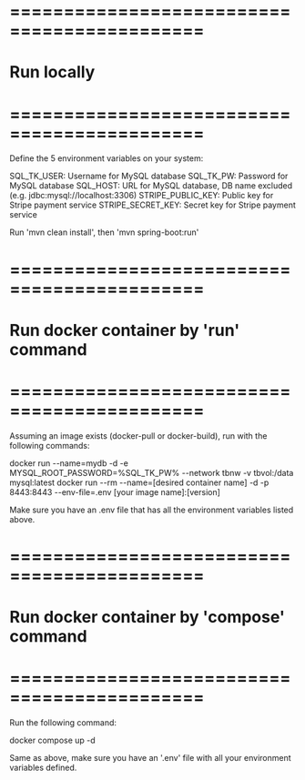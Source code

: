 # ============================================
# Run locally
# ============================================

Define the 5 environment variables on your system:

SQL_TK_USER:        Username for MySQL database
SQL_TK_PW:          Password for MySQL database
SQL_HOST:           URL for MySQL database, DB name excluded (e.g. jdbc:mysql://localhost:3306)
STRIPE_PUBLIC_KEY:  Public key for Stripe payment service
STRIPE_SECRET_KEY:  Secret key for Stripe payment service

Run 'mvn clean install', then 'mvn spring-boot:run'

# ============================================
# Run docker container by 'run' command
# ============================================

Assuming an image exists (docker-pull or docker-build), run with the following commands:

docker run --name=mydb -d -e MYSQL_ROOT_PASSWORD=%SQL_TK_PW% --network tbnw -v tbvol:/data mysql:latest
docker run --rm --name=[desired container name] -d -p 8443:8443 --env-file=.env [your image name]:[version]

Make sure you have an .env file that has all the environment variables listed above.

# ============================================
# Run docker container by 'compose' command
# ============================================

Run the following command:

docker compose up -d

Same as above, make sure you have an '.env' file with all your environment variables defined.